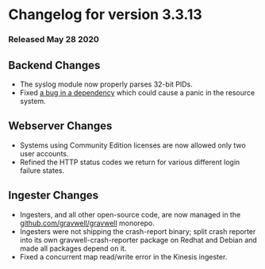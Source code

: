 # Changelog for version 3.3.13

### Released May 28 2020

## Backend Changes
* The syslog module now properly parses 32-bit PIDs.
* Fixed [a bug in a dependency](https://github.com/peterbourgon/diskv/issues/40) which could cause a panic in the resource system.

## Webserver Changes
* Systems using Community Edition licenses are now allowed only two user accounts.
* Refined the HTTP status codes we return for various different login failure states.

## Ingester Changes
* Ingesters, and all other open-source code, are now managed in the [github.com/gravwell/gravwell](https://github.com/gravwell/gravwell) monorepo.
* Ingesters were not shipping the crash-report binary; split crash reporter into its own gravwell-crash-reporter package on Redhat and Debian and made all packages depend on it.
* Fixed a concurrent map read/write error in the Kinesis ingester.
